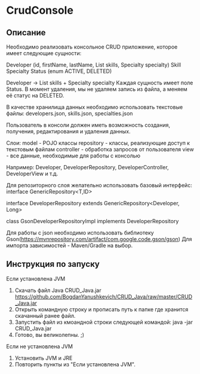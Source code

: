 # CrudConsole

## Описание

Необходимо реализовать консольное CRUD приложение, которое имеет следующие сущности: 

Developer (id, firstName, lastName, List<Skill> skills, Specialty specialty)
Skill
Specialty
Status (enum ACTIVE, DELETED)

Developer -> List<Skill> skills + Specialty specialty
Каждая сущность имеет поле Status. В момент удаления, мы не удаляем запись из файла, а меняем её статус на DELETED.

В качестве хранилища данных необходимо использовать текстовые файлы:
developers.json, skills.json, specialties.json

Пользователь в консоли должен иметь возможность создания, получения, редактирования и удаления данных.

Слои:
model - POJO клаcсы
repository - классы, реализующие доступ к текстовым файлам
controller - обработка запросов от пользователя
view - все данные, необходимые для работы с консолью



Например: Developer, DeveloperRepository, DeveloperController, DeveloperView и т.д.


Для репозиторного слоя желательно использовать базовый интерфейс:
interface GenericRepository<T,ID>

interface DeveloperRepository extends GenericRepository<Developer, Long>

class GsonDeveloperRepositoryImpl implements DeveloperRepository

Для работы с json необходимо использовать библиотеку Gson(https://mvnrepository.com/artifact/com.google.code.gson/gson)
Для импорта зависимостей - Maven/Gradle на выбор.
  
  ## Инструкция по запуску 
  Если установлена JVM
  1) Скачать файл Java CRUD_Java.jar https://github.com/BogdanYanushkevich/CRUD_Java/raw/master/CRUD_Java.jar
  2) Открыть командную строку и прописать путь к папке где хранится скачанный ранее файл.
  3) Запустить файл из кмоандной строки следующей командой: java -jar CRUD_Java.jar
  4) Готово, вы великолепны. ;)

  Если не установлена JVM
  1) Установить JVM и JRE
  2) Повторить пункты из "Если установлена JVM".
